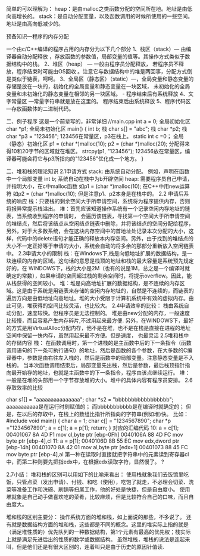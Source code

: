 简单的可以理解为：
heap：是由malloc之类函数分配的空间所在地。地址是由低向高增长的。
stack：是自动分配变量，以及函数调用的时候所使用的一些空间。地址是由高向低减少的。

预备知识—程序的内存分配

一个由c/C++编译的程序占用的内存分为以下几个部分
1、栈区（stack）— 由编译器自动分配释放 ，存放函数的参数值，局部变量的值等。其操作方式类似于数据结构中的栈。
2、堆区（heap） — 一般由程序员分配释放， 若程序员不释放，程序结束时可能由OS回收 。注意它与数据结构中的堆是两回事，分配方式倒是类似于链表，呵呵。
3、全局区（静态区）（static）—，全局变量和静态变量的存储是放在一块的，初始化的全局变量和静态变量在一块区域， 未初始化的全局变量和未初始化的静态变量在相邻的另一块区域。 - 程序结束后有系统释放
4、文字常量区 —常量字符串就是放在这里的。 程序结束后由系统释放
5、程序代码区—存放函数体的二进制代码。

二、例子程序
这是一个前辈写的，非常详细
//main.cpp
int a = 0; 全局初始化区
char *p1; 全局未初始化区
main()
{
int b; 栈
char s[] = "abc"; 栈
char *p2; 栈
char *p3 = "123456"; 123456在常量区，p3在栈上。
static int c =0； 全局（静态）初始化区
p1 = (char *)malloc(10);
p2 = (char *)malloc(20);
分配得来得10和20字节的区域就在堆区。
strcpy(p1, "123456"); 123456放在常量区，编译器可能会将它与p3所指向的"123456"优化成一个地方。
}


二、堆和栈的理论知识
2.1申请方式
stack:
由系统自动分配。 例如，声明在函数中一个局部变量 int b; 系统自动在栈中为b开辟空间
heap:
需要程序员自己申请，并指明大小，在c中malloc函数
如p1 = (char *)malloc(10);
在C++中用new运算符
如p2 = (char *)malloc(10);
但是注意p1、p2本身是在栈中的。
2.2
申请后系统的响应
栈：只要栈的剩余空间大于所申请空间，系统将为程序提供内存，否则将报异常提示栈溢出。
堆：首先应该知道操作系统有一个记录空闲内存地址的链表，当系统收到程序的申请时，
会遍历该链表，寻找第一个空间大于所申请空间的堆结点，然后将该结点从空闲结点链表中删除，并将该结点的空间分配给程序，另外，对于大多数系统，会在这块内存空间中的首地址处记录本次分配的大小，这样，代码中的delete语句才能正确的释放本内存空间。另外，由于找到的堆结点的大小不一定正好等于申请的大小，系统会自动的将多余的那部分重新放入空闲链表中。
2.3申请大小的限制
栈：在Windows下,栈是向低地址扩展的数据结构，是一块连续的内存的区域。这句话的意思是栈顶的地址和栈的最大容量是系统预先规定好的，在 WINDOWS下，栈的大小是2M（也有的说是1M，总之是一个编译时就确定的常数），如果申请的空间超过栈的剩余空间时，将提示overflow。因此，能从栈获得的空间较小。
堆：堆是向高地址扩展的数据结构，是不连续的内存区域。这是由于系统是用链表来存储的空闲内存地址的，自然是不连续的，而链表的遍历方向是由低地址向高地址。堆的大小受限于计算机系统中有效的虚拟内存。由此可见，堆获得的空间比较灵活，也比较大。
2.4申请效率的比较：
栈由系统自动分配，速度较快。但程序员是无法控制的。
堆是由new分配的内存，一般速度比较慢，而且容易产生内存碎片,不过用起来最方便.
另外，在WINDOWS下，最好的方式是用VirtualAlloc分配内存，他不是在堆，也不是在栈是直接在进程的地址空间中保留一快内存，虽然用起来最不方便。但是速度， 也最灵活
2.5堆和栈中的存储内容
栈： 在函数调用时，第一个进栈的是主函数中后的下一条指令（函数调用语句的下一条可执行语句）的地址，然后是函数的各个参数，在大多数的C编译器中，参数是由右往左入栈的，然后是函数中的局部变量。注意静态变量是不入栈的。
当本次函数调用结束后，局部变量先出栈，然后是参数，最后栈顶指针指向最开始存的地址，也就是主函数中的下一条指令，程序由该点继续运行。
堆：一般是在堆的头部用一个字节存放堆的大小。堆中的具体内容有程序员安排。
2.6存取效率的比较

char s1[] = "aaaaaaaaaaaaaaa";
char *s2 = "bbbbbbbbbbbbbbbbb";
aaaaaaaaaaa是在运行时刻赋值的；
而bbbbbbbbbbb是在编译时就确定的；
但是，在以后的存取中，在栈上的数组比指针所指向的字符串(例如堆)快。
比如：
#include
void main()
{
char a = 1;
char c[] = "1234567890";
char *p ="1234567890";
a = c[1];
a = p[1];
return;
}
对应的汇编代码
10: a = c[1];
00401067 8A 4D F1 mov cl,byte ptr [ebp-0Fh]
0040106A 88 4D FC mov byte ptr [ebp-4],cl
11: a = p[1];
0040106D 8B 55 EC mov edx,dword ptr [ebp-14h]
00401070 8A 42 01 mov al,byte ptr [edx+1]
00401073 88 45 FC mov byte ptr [ebp-4],al
第一种在读取时直接就把字符串中的元素读到寄存器cl中，而第二种则要先把指edx中，在根据edx读取字符，显然慢了。
?

2.7小结：
堆和栈的区别可以用如下的比喻来看出：
使用栈就象我们去饭馆里吃饭，只管点菜（发出申请）、付钱、和吃（使用），吃饱了就走，不必理会切菜、洗菜等准备工作和洗碗、刷锅等扫尾工作，他的好处是快捷，但是自由度小。
使用堆就象是自己动手做喜欢吃的菜肴，比较麻烦，但是比较符合自己的口味，而且自由度大。

堆和栈的区别主要分：
操作系统方面的堆和栈，如上面说的那些，不多说了。
还有就是数据结构方面的堆和栈，这些都是不同的概念。这里的堆实际上指的就是（满足堆性质的）优先队列的一种数据结构，第1个元素有最高的优先权；栈实际上就是满足先进后出的性质的数学或数据结构。
虽然堆栈，堆栈的说法是连起来叫，但是他们还是有很大区别的，连着叫只是由于历史的原因针值读.

